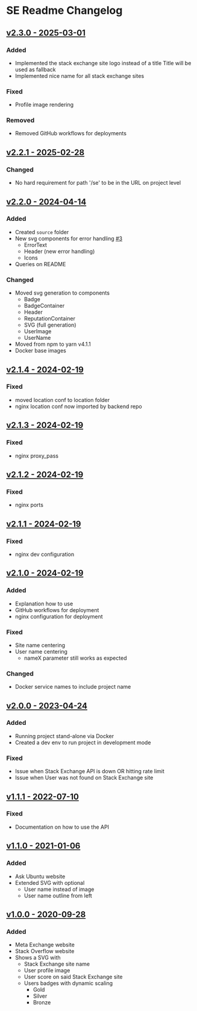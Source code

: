# SE Readme Changelog

## [v2.3.0 - 2025-03-01](https://github.com/squeeble-ink/stackexchange.readme-stats/releases/tag/v2.3.0)

### Added

- Implemented the stack exchange site logo instead of a title
  Title will be used as fallback
- Implemented nice name for all stack exchange sites

### Fixed

- Profile image rendering

### Removed

- Removed GitHub workflows for deployments

## [v2.2.1 - 2025-02-28](https://github.com/squeeble-ink/stackexchange.readme-stats/releases/tag/v2.2.1)

### Changed

- No hard requirement for path '/se' to be in the URL on project level

## [v2.2.0 - 2024-04-14](https://github.com/squeeble-ink/stackexchange.readme-stats/releases/tag/v2.2.0)

### Added

- Created `source` folder
- New svg components for error handling [#3](https://github.com/squeeble-ink/stackexchange.readme-stats/issues/3)
  - ErrorText
  - Header (new error handling)
  - Icons
- Queries on README

### Changed

- Moved svg generation to components
  - Badge
  - BadgeContainer
  - Header
  - ReputationContainer
  - SVG (full generation)
  - UserImage
  - UserName
- Moved from npm to yarn v4.1.1
- Docker base images

## [v2.1.4 - 2024-02-19](https://github.com/squeeble-ink/stackexchange.readme-stats/releases/tag/v2.1.4)

### Fixed

- moved location conf to location folder
- nginx location conf now imported by backend repo

## [v2.1.3 - 2024-02-19](https://github.com/squeeble-ink/stackexchange.readme-stats/releases/tag/v2.1.3)

### Fixed

- nginx proxy_pass

## [v2.1.2 - 2024-02-19](https://github.com/squeeble-ink/stackexchange.readme-stats/releases/tag/v2.1.2)

### Fixed

- nginx ports

## [v2.1.1 - 2024-02-19](https://github.com/squeeble-ink/stackexchange.readme-stats/releases/tag/v2.1.1)

### Fixed

- nginx dev configuration

## [v2.1.0 - 2024-02-19](https://github.com/squeeble-ink/stackexchange.readme-stats/releases/tag/v2.1.0)

### Added

- Explanation how to use
- GitHub workflows for deployment
- nginx configuration for deployment

### Fixed

- Site name centering
- User name centering
  - nameX parameter still works as expected

### Changed

- Docker service names to include project name

## [v2.0.0 - 2023-04-24](https://github.com/squeeble-ink/stackexchange.readme-stats/releases/tag/v2.0.0)

### Added

- Running project stand-alone via Docker
- Created a dev env to run project in development mode

### Fixed

- Issue when Stack Exchange API is down OR hitting rate limit
- Issue when User was not found on Stack Exchange site

## [v1.1.1 - 2022-07-10](https://github.com/squeeble-ink/stackexchange.readme-stats/releases/tag/v1.1.1)

### Fixed

- Documentation on how to use the API

## [v1.1.0 - 2021-01-06](https://github.com/squeeble-ink/stackexchange.readme-stats/releases/tag/v1.1.0)

### Added

- Ask Ubuntu website
- Extended SVG with optional
  - User name instead of image
  - User name outline from left

## [v1.0.0 - 2020-09-28](https://github.com/squeeble-ink/stackexchange.readme-stats/releases/tag/v1.0.0)

### Added

- Meta Exchange website
- Stack Overflow website
- Shows a SVG with
  - Stack Exchange site name
  - User profile image
  - User score on said Stack Exchange site
  - Users badges with dynamic scaling
    - Gold
    - Silver
    - Bronze
